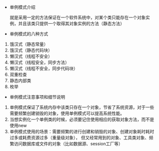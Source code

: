* 单例模式介绍
    
    就是采用一定的方法保证在一个软件系统中，对某个类只能存在一个对象实例，并且该类只提供一个取得其对象实例的方法（静态方法）

* 单例模式的八种方式
1. 饿汉式（静态常量）
2. 饿汉式（静态代码块）
3. 懒汉式（线程不安全）
4. 懒汉式（线程安全，同步方法）
5. 懒汉式（线程不安全，同步代码块）
6. 双重检查
7. 静态内部类
8. 枚举

* 单例模式注意事项和细节说明
1. 单例模式保证了系统内存中该类只存在一个对象，节省了系统资源，对于一些需要频繁创建销毁的对象，使用单例模式可以提高系统性能。
2. 当想实例化一个单例类的时候，必须要记住使用相应的获取对象方法，而不是使用new
3. 单例模式使用的场景：需要频繁的进行创建和销毁的对象、创建对象耗时耗时过多或耗费资源过多（重量级对象），
但又经常用到的对象、工具类对象、频繁访问数据库或文件的对象（比如数据源、session工厂等）